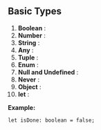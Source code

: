 ## Basic Types

1. **Boolean** :
2. **Number** :
3. **String** :
4. **Any** :
5. **Tuple** :
6. **Enum** :
7. **Null and Undefined** :
8. **Never** :
9. **Object** :
10. **let** :

**Example:**
```
let isDone: boolean = false;

```